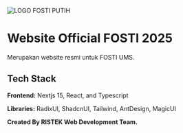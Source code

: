 ![LOGO FOSTI PUTIH](https://github.com/user-attachments/assets/675351e3-6d17-43b4-9887-9dce608143b4)


# Website Official FOSTI 2025

Merupakan website resmi untuk FOSTI UMS.



## Tech Stack

**Frontend:** Nextjs 15, React, and Typescript

**Libraries:** RadixUI, ShadcnUI, Tailwind, AntDesign, MagicUI

**Created By RISTEK Web Development Team.**

